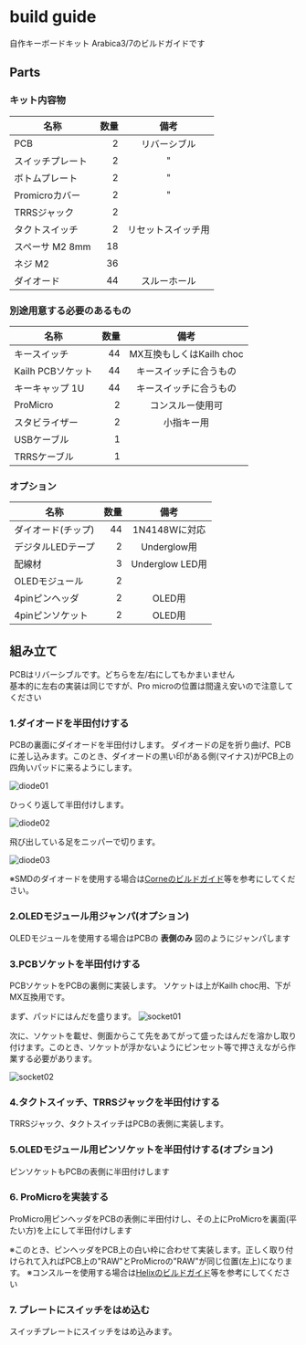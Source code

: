 # build guide
自作キーボードキット Arabica3/7のビルドガイドです

## Parts

### キット内容物

名称| 数量 | 備考 |
----|----:|:----:|
PCB             |　2 | リバーシブル
スイッチプレート  | 2|"
ボトムプレート   | 2|"
Promicroカバー|2|"
TRRSジャック     |2|
タクトスイッチ    |2|リセットスイッチ用
スペーサ M2 8mm   |18|
ネジ M2          |36|
ダイオード       |44|スルーホール

### 別途用意する必要のあるもの

名称| 数量 | 備考 |
----|----:|:----:|
キースイッチ|44|MX互換もしくはKailh choc
Kailh PCBソケット|44|キースイッチに合うもの
キーキャップ 1U |44|キースイッチに合うもの
ProMicro|2|コンスルー使用可
スタビライザー|2|小指キー用
USBケーブル|1|
TRRSケーブル|1|


### オプション
名称| 数量 | 備考 |
----|----:|:----:|
ダイオード(チップ)|44|1N4148Wに対応
デジタルLEDテープ|2|Underglow用
配線材|3|Underglow LED用
OLEDモジュール|2|
4pinピンヘッダ|2|OLED用
4pinピンソケット|2|OLED用  


## 組み立て

PCBはリバーシブルです。どちらを左/右にしてもかまいません  
基本的に左右の実装は同じですが、Pro microの位置は間違え安いので注意してください

### 1.ダイオードを半田付けする

PCBの裏面にダイオードを半田付けします。
ダイオードの足を折り曲げ、PCBに差し込みます。このとき、ダイオードの黒い印がある側(マイナス)がPCB上の四角いパッドに来るようにします。

![diode01](https://user-images.githubusercontent.com/46911478/60717401-a2e16980-9f5c-11e9-9c77-8489db1e3366.JPG)

ひっくり返して半田付けします。

![diode02](https://user-images.githubusercontent.com/46911478/60716958-9d375400-9f5b-11e9-93eb-6c2eda3b54cb.JPG)

飛び出している足をニッパーで切ります。

![diode03](https://user-images.githubusercontent.com/46911478/60717536-0b304b00-9f5d-11e9-9482-989f406d5411.JPG)


※SMDのダイオードを使用する場合は[Corneのビルドガイド](https://github.com/foostan/crkbd/blob/master/corne-cherry/doc/buildguide_jp.md#ダイオード)等を参考にしてください。


### 2.OLEDモジュール用ジャンパ(オプション)

OLEDモジュールを使用する場合はPCBの __表側のみ__ 図のようにジャンパします

### 3.PCBソケットを半田付けする

PCBソケットをPCBの裏側に実装します。
ソケットは上がKailh choc用、下がMX互換用です。

まず、パッドにはんだを盛ります。
![socket01](https://user-images.githubusercontent.com/46911478/60717706-9c9fbd00-9f5d-11e9-8afa-5c9822ec0c4f.JPG)

次に、ソケットを載せ、側面からこて先をあてがって盛ったはんだを溶かし取り付けます。このとき、ソケットが浮かないようにピンセット等で押さえながら作業する必要があります。

![socket02](https://user-images.githubusercontent.com/46911478/60717664-6cf0b500-9f5d-11e9-8fcc-471f0a1a1e9c.png)


### 4.タクトスイッチ、TRRSジャックを半田付けする

TRRSジャック、タクトスイッチはPCBの表側に実装します。

### 5.OLEDモジュール用ピンソケットを半田付けする(オプション)

ピンソケットもPCBの表側に半田付けします

### 6. ProMicroを実装する

ProMicro用ピンヘッダをPCBの表側に半田付けし、その上にProMicroを裏面(平たい方)を上にして半田付けします

※このとき、ピンヘッダをPCB上の白い枠に合わせて実装します。正しく取り付けられて入ればPCB上の"RAW"とProMicroの"RAW"が同じ位置(左上)になります。
※コンスルーを使用する場合は[Helixのビルドガイド](https://github.com/MakotoKurauchi/helix/blob/master/Doc/buildguide_jp.md#pro-micro)等を参考にしてください

### 7. プレートにスイッチをはめ込む

スイッチプレートにスイッチをはめ込みます。

